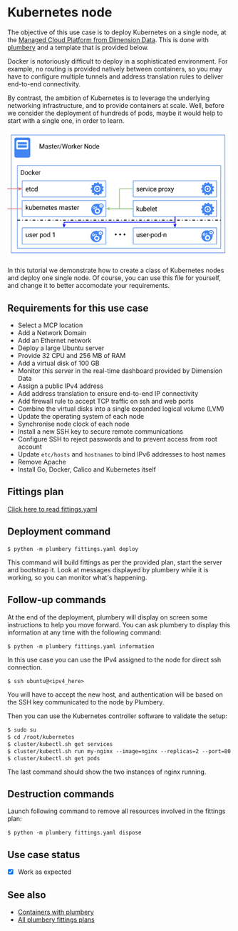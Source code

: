 # Kubernetes node

The objective of this use case is to deploy Kubernetes on a single node, at the [Managed Cloud Platform from Dimension Data](http://cloud.dimensiondata.com/eu/en/).
This is done with [plumbery](https://developer.dimensiondata.com/display/PLUM/Plumbery) and a template that is provided below.

Docker is notoriously difficult to deploy in a sophisticated environment. For
example, no routing is provided natively between containers, so you may
have to configure multiple tunnels and address translation rules to deliver
end-to-end connectivity.

By contrast, the ambition of Kubernetes is to leverage the underlying
networking infrastructure, and to provide containers at scale. Well, before
we consider the deployment of hundreds of pods, maybe it would help to start
with a single one, in order to learn.

![Kubernetes deployment](kubernetes.png)

In this tutorial we demonstrate how to create a class of Kubernetes nodes and
deploy one single node. Of course, you can use this file for yourself, and change it
to better accomodate your requirements.


## Requirements for this use case

* Select a MCP location
* Add a Network Domain
* Add an Ethernet network
* Deploy a large Ubuntu server
* Provide 32 CPU and 256 MB of RAM
* Add a virtual disk of 100 GB
* Monitor this server in the real-time dashboard provided by Dimension Data
* Assign a public IPv4 address
* Add address translation to ensure end-to-end IP connectivity
* Add firewall rule to accept TCP traffic on ssh and web ports
* Combine the virtual disks into a single expanded logical volume (LVM)
* Update the operating system of each node
* Synchronise node clock of each node
* Install a new SSH key to secure remote communications
* Configure SSH to reject passwords and to prevent access from root account
* Update `etc/hosts` and `hostnames` to bind IPv6 addresses to host names
* Remove Apache
* Install Go, Docker, Calico and Kubernetes itself

## Fittings plan

[Click here to read fittings.yaml](fittings.yaml)

## Deployment command

    $ python -m plumbery fittings.yaml deploy

This command will build fittings as per the provided plan, start the server
and bootstrap it. Look at messages displayed by plumbery while it is
working, so you can monitor what's happening.

## Follow-up commands

At the end of the deployment, plumbery will display on screen some instructions
to help you move forward. You can ask plumbery to display this information
at any time with the following command:

    $ python -m plumbery fittings.yaml information

In this use case you can use the IPv4 assigned to the node for direct ssh
connection.

    $ ssh ubuntu@<ipv4_here>

You will have to accept the new host, and authentication will be based on
the SSH key communicated to the node by Plumbery.

Then you can use the Kubernetes controller software to validate the setup:

    $ sudo su
    $ cd /root/kubernetes
    $ cluster/kubectl.sh get services
    $ cluster/kubectl.sh run my-nginx --image=nginx --replicas=2 --port=80
    $ cluster/kubectl.sh get pods

The last command should show the two instances of nginx running.

## Destruction commands

Launch following command to remove all resources involved in the fittings plan:

    $ python -m plumbery fittings.yaml dispose

## Use case status

- [x] Work as expected

## See also

- [Containers with plumbery](../)
- [All plumbery fittings plans](../../)


